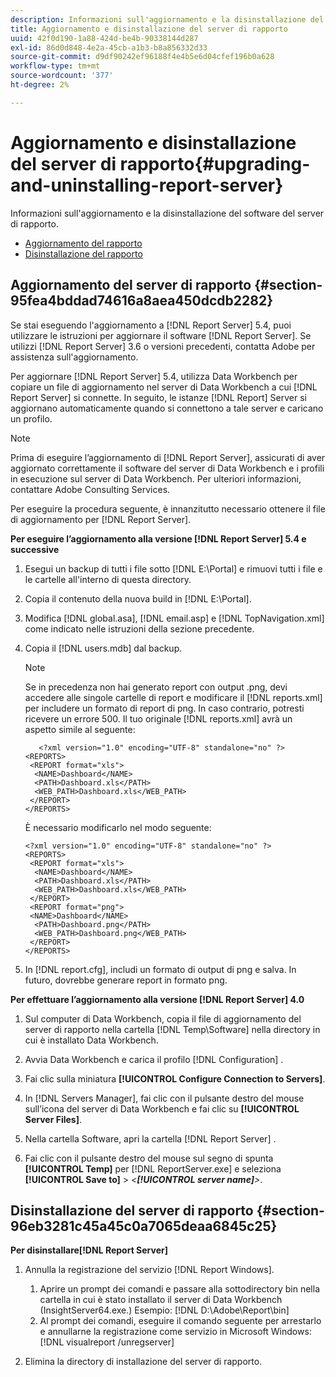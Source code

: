 ```yaml
---
description: Informazioni sull'aggiornamento e la disinstallazione del software del server di rapporto.
title: Aggiornamento e disinstallazione del server di rapporto
uuid: 42f0d190-1a88-424d-be4b-90338144d287
exl-id: 86d0d848-4e2a-45cb-a1b3-b8a856332d33
source-git-commit: d9df90242ef96188f4e4b5e6d04cfef196b0a628
workflow-type: tm+mt
source-wordcount: '377'
ht-degree: 2%

---
```


# Aggiornamento e disinstallazione del server di rapporto{#upgrading-and-uninstalling-report-server}

Informazioni sull&#39;aggiornamento e la disinstallazione del software del server di rapporto.

* [Aggiornamento del rapporto](../../../home/c-rpt-oview/c-inst-rpt/c-upgrade-uninstall-rpt.md#section-95fea4bddad74616a8aea450dcdb2282)
* [Disinstallazione del rapporto](../../../home/c-rpt-oview/c-inst-rpt/c-upgrade-uninstall-rpt.md#section-96eb3281c45a45c0a7065deaa6845c25)

## Aggiornamento del server di rapporto {#section-95fea4bddad74616a8aea450dcdb2282}

Se stai eseguendo l&#39;aggiornamento a [!DNL Report Server] 5.4, puoi utilizzare le istruzioni per aggiornare il software [!DNL Report Server]. Se utilizzi [!DNL Report Server] 3.6 o versioni precedenti, contatta Adobe per assistenza sull&#39;aggiornamento.

Per aggiornare [!DNL Report Server] 5.4, utilizza Data Workbench per copiare un file di aggiornamento nel server di Data Workbench a cui [!DNL Report Server] si connette. In seguito, le istanze [!DNL Report] Server si aggiornano automaticamente quando si connettono a tale server e caricano un profilo.

>[!NOTE]
>
>Prima di eseguire l’aggiornamento di [!DNL Report Server], assicurati di aver aggiornato correttamente il software del server di Data Workbench e i profili in esecuzione sul server di Data Workbench. Per ulteriori informazioni, contattare Adobe Consulting Services.

Per eseguire la procedura seguente, è innanzitutto necessario ottenere il file di aggiornamento per [!DNL Report Server].

**Per eseguire l’aggiornamento alla versione  [!DNL Report Server] 5.4 e successive**

1. Esegui un backup di tutti i file sotto [!DNL E:\Portal] e rimuovi tutti i file e le cartelle all&#39;interno di questa directory.
1. Copia il contenuto della nuova build in [!DNL E:\Portal].
1. Modifica [!DNL global.asa], [!DNL email.asp] e [!DNL TopNavigation.xml] come indicato nelle istruzioni della sezione precedente.

1. Copia il [!DNL users.mdb] dal backup.

   >[!NOTE]
   >
   >Se in precedenza non hai generato report con output .png, devi accedere alle singole cartelle di report e modificare il [!DNL reports.xml] per includere un formato di report di png. In caso contrario, potresti ricevere un errore 500. Il tuo originale [!DNL reports.xml] avrà un aspetto simile al seguente:

   ```
      <?xml version="1.0" encoding="UTF-8" standalone="no" ?>
   <REPORTS>
    <REPORT format="xls">
     <NAME>Dashboard</NAME>
     <PATH>Dashboard.xls</PATH>
     <WEB_PATH>Dashboard.xls</WEB_PATH>
    </REPORT>
   </REPORTS>
   ```

   È necessario modificarlo nel modo seguente:

   ```
   <?xml version="1.0" encoding="UTF-8" standalone="no" ?>
   <REPORTS>
    <REPORT format="xls">
     <NAME>Dashboard</NAME>
     <PATH>Dashboard.xls</PATH>
     <WEB_PATH>Dashboard.xls</WEB_PATH>
    </REPORT>
    <REPORT format="png">
    <NAME>Dashboard</NAME>
     <PATH>Dashboard.png</PATH>
     <WEB_PATH>Dashboard.png</WEB_PATH>
    </REPORT>
   </REPORTS>
   ```

1. In [!DNL report.cfg], includi un formato di output di png e salva. In futuro, dovrebbe generare report in formato png.

**Per effettuare l’aggiornamento alla versione  [!DNL Report Server] 4.0**

1. Sul computer di Data Workbench, copia il file di aggiornamento del server di rapporto nella cartella [!DNL Temp\Software] nella directory in cui è installato Data Workbench.
1. Avvia Data Workbench e carica il profilo [!DNL Configuration] .
1. Fai clic sulla miniatura **[!UICONTROL Configure Connection to Servers]**.
1. In [!DNL Servers Manager], fai clic con il pulsante destro del mouse sull’icona del server di Data Workbench e fai clic su **[!UICONTROL Server Files]**.

1. Nella cartella Software, apri la cartella [!DNL Report Server] .
1. Fai clic con il pulsante destro del mouse sul segno di spunta **[!UICONTROL Temp]** per [!DNL ReportServer.exe] e seleziona **[!UICONTROL Save to]** > *&lt;**[!UICONTROL server name]**>*.

## Disinstallazione del server di rapporto {#section-96eb3281c45a45c0a7065deaa6845c25}

**Per disinstallare[!DNL Report Server]**

1. Annulla la registrazione del servizio [!DNL Report Windows].

   1. Aprire un prompt dei comandi e passare alla sottodirectory bin nella cartella in cui è stato installato il server di Data Workbench (InsightServer64.exe.) Esempio: [!DNL D:\Adobe\Report\bin]
   1. Al prompt dei comandi, eseguire il comando seguente per arrestarlo e annullarne la registrazione come servizio in Microsoft Windows: [!DNL visualreport /unregserver]

1. Elimina la directory di installazione del server di rapporto.
